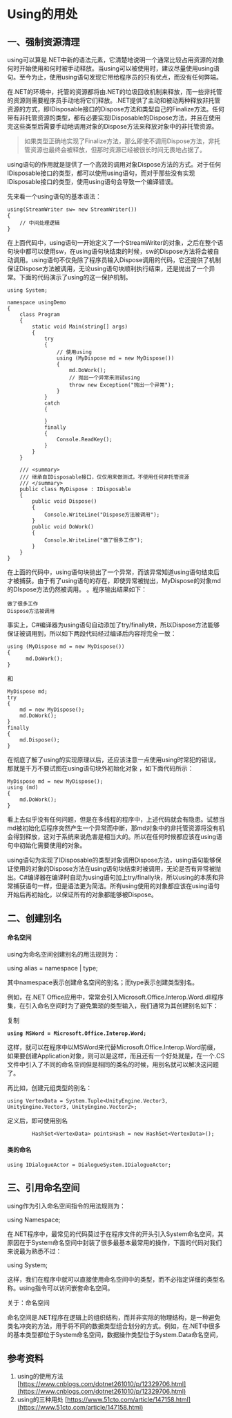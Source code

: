# Using的用处

## 一、**强制资源清理**

using可以算是.NET中新的语法元素，它清楚地说明一个通常比较占用资源的对象何时开始使用和何时被手动释放。当using可以被使用时，建议尽量使用using语句。至今为止，使用using语句发现它带给程序员的只有优点，而没有任何弊端。

在.NET的环境中，托管的资源都将由.NET的垃圾回收机制来释放，而一些非托管的资源则需要程序员手动地将它们释放。.NET提供了主动和被动两种释放非托管资源的方式，即IDisposable接口的Dispose方法和类型自己的Finalize方法。任何带有非托管资源的类型，都有必要实现IDisposable的Dispose方法，并且在使用完这些类型后需要手动地调用对象的Dispose方法来释放对象中的非托管资源。

> 如果类型正确地实现了Finalize方法，那么即使不调用Dispose方法，非托管资源也最终会被释放，但那时资源已经被很长时间无畏地占据了。

using语句的作用就是提供了一个高效的调用对象Dispose方法的方式。对于任何IDisposable接口的类型，都可以使用using语句，而对于那些没有实现IDisposable接口的类型，使用using语句会导致一个编译错误。

先来看一个using语句的基本语法：

```
using(StreamWriter sw= new StreamWriter())
{
    // 中间处理逻辑
}
```

在上面代码中，using语句一开始定义了一个StreamWriter的对象，之后在整个语句块中都可以使用sw，在using语句块结束的时候，sw的Dispose方法将会被自动调用。using语句不仅免除了程序员输入Dispose调用的代码，它还提供了机制保证Dispose方法被调用，无论using语句块顺利执行结束，还是抛出了一个异常。下面的代码演示了using的这一保护机制。

```
using System;

namespace usingDemo
{
    class Program
    {
        static void Main(string[] args)
        {
            try
            {
                // 使用using
                using (MyDispose md = new MyDispose())
                {
                    md.DoWork();
                    // 抛出一个异常来测试using
                    throw new Exception("抛出一个异常");
                }
            }
            catch
            {

            }
            finally
            {
                Console.ReadKey();
            }
        }
    }

    /// <summary>
    /// 继承自IDisposable接口，仅仅用来做测试，不使用任何非托管资源
    /// </summary>
    public class MyDispose : IDisposable
    {
        public void Dispose()
        {
            Console.WriteLine("Dispose方法被调用");
        }
        public void DoWork()
        {
            Console.WriteLine("做了很多工作");
        }
    }
}
```

在上面的代码中，using语句块抛出了一个异常，而该异常知道using语句结束后才被捕获。由于有了using语句的存在，即使异常被抛出，MyDispose的对象md的DIspose方法仍然被调用。 。程序输出结果如下：

```
做了很多工作
Dispose方法被调用
```

事实上，C#编译器为using语句自动添加了try/finally块，所以Dispose方法能够保证被调用到，所以如下两段代码经过编译后内容将完全一致：

```
using (MyDispose md = new MyDispose())
{
      md.DoWork();
}
```

和

```
MyDispose md;
try
{
    md = new MyDispose();
    md.DoWork();
}
finally
{
    md.Dispose();
}
```

在彻底了解了using的实现原理以后，还应该注意一点使用using时常犯的错误，那就是千万不要试图在using语句块外初始化对象 ，如下面代码所示：

```
MyDispose md = new MyDispose();
using (md)
{
    md.DoWork();
}
```

看上去似乎没有任何问题，但是在多线程的程序中，上述代码就会有隐患。试想当md被初始化后程序突然产生一个异常而中断，那md对象中的非托管资源将没有机会得到释放，这对于系统来说危害是相当大的。所以在任何时候都应该在using语句中初始化需要使用的对象。



using语句为实现了IDisposable的类型对象调用Dispose方法，using语句能够保证使用的对象的Dispose方法在using语句块结束时被调用，无论是否有异常被抛出。C#编译器在编译时自动为using语句加上try/finally块，所以using的本质和异常捕获语句一样，但是语法更为简洁。所有using使用的对象都应该在using语句开始后再初始化，以保证所有的对象都能够被Dispose。

## **二、创建别名**

#### 命名空间

using为命名空间创建别名的用法规则为：

using alias = namespace | type;

其中namespace表示创建命名空间的别名；而type表示创建类型别名。

例如，在.NET Office应用中，常常会引入Microsoft.Office.Interop.Word.dll程序集，在引入命名空间时为了避免繁琐的类型输入，我们通常为其创建别名如下：

复制

<pre><code><strong>using MSWord = Microsoft.Office.Interop.Word;  
</strong></code></pre>

这样，就可以在程序中以MSWord来代替Microsoft.Office.Interop.Word前缀，如果要创建Application对象，则可以是这样，而且还有一个好处就是，在一个.CS文件中引入了不同的命名空间但是相同的类名的时候，用别名就可以解决这问题了。

再比如，创建元组类型的别名：

```
using VertexData = System.Tuple<UnityEngine.Vector3, UnityEngine.Vector3, UnityEngine.Vector2>;
```

定义后，即可使用别名

```
        HashSet<VertexData> pointsHash = new HashSet<VertexData>();
```

#### 类的命名

```
using IDialogueActor = DialogueSystem.IDialogueActor;
```

## **三、引用命名空间**

using作为引入命名空间指令的用法规则为：

using Namespace;

在.NET程序中，最常见的代码莫过于在程序文件的开头引入System命名空间，其原因在于System命名空间中封装了很多最基本最常用的操作，下面的代码对我们来说最为熟悉不过：

using System;

这样，我们在程序中就可以直接使用命名空间中的类型，而不必指定详细的类型名称。using指令可以访问嵌套命名空间。

关于：命名空间

命名空间是.NET程序在逻辑上的组织结构，而并非实际的物理结构，是一种避免类名冲突的方法，用于将不同的数据类型组合划分的方式。例如，在.NET中很多的基本类型都位于System命名空间，数据操作类型位于System.Data命名空间，



## 参考资料

1. using的使用方法 [https://www.cnblogs.com/dotnet261010/p/12329706.html](https://www.cnblogs.com/dotnet261010/p/12329706.html)
2. using的三种用处 [https://www.51cto.com/article/147158.html](https://www.51cto.com/article/147158.html)
